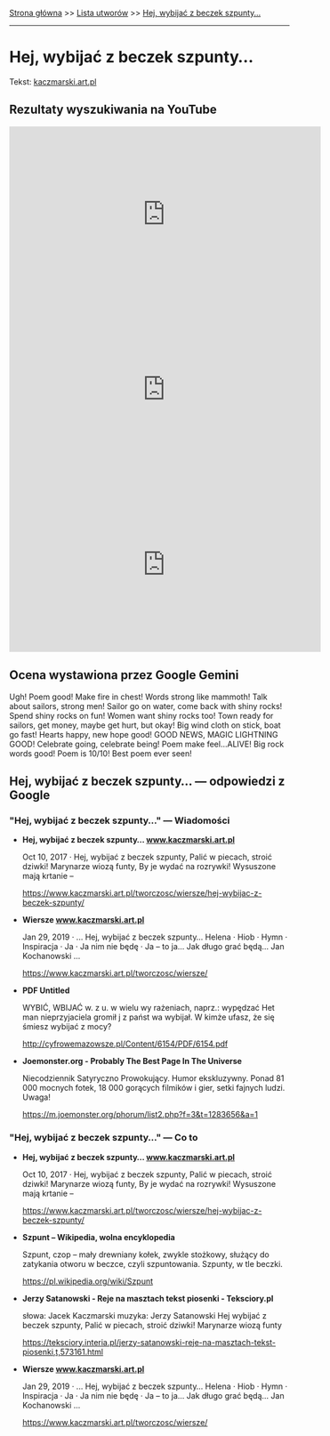 [Strona główna](../index.md) >> [Lista utworów](../list.md) >> [Hej, wybijać z beczek szpunty…](169.md)

---

# Hej, wybijać z beczek szpunty…

Tekst: [kaczmarski.art.pl](https://www.kaczmarski.art.pl/tworczosc/wiersze/hej-wybijac-z-beczek-szpunty/)

## Rezultaty wyszukiwania na YouTube

<iframe width="560" height="315" src="https://www.youtube.com/embed/3EJBCao3U-k?si=IdontcarewhotheIRSsendsImnotpayingtaxes" title="YouTube video player" frameborder="0" allow="accelerometer; autoplay; clipboard-write; encrypted-media; gyroscope; picture-in-picture; web-share" referrerpolicy="strict-origin-when-cross-origin" allowfullscreen></iframe>

<iframe width="560" height="315" src="https://www.youtube.com/embed/MylAvQwpQXE?si=IdontcarewhotheIRSsendsImnotpayingtaxes" title="YouTube video player" frameborder="0" allow="accelerometer; autoplay; clipboard-write; encrypted-media; gyroscope; picture-in-picture; web-share" referrerpolicy="strict-origin-when-cross-origin" allowfullscreen></iframe>

<iframe width="560" height="315" src="https://www.youtube.com/embed/XZVqfuEji8A?si=IdontcarewhotheIRSsendsImnotpayingtaxes" title="YouTube video player" frameborder="0" allow="accelerometer; autoplay; clipboard-write; encrypted-media; gyroscope; picture-in-picture; web-share" referrerpolicy="strict-origin-when-cross-origin" allowfullscreen></iframe>

## Ocena wystawiona przez Google Gemini

Ugh! Poem good! Make fire in chest! Words strong like mammoth! Talk about sailors, strong men! Sailor go on water, come back with shiny rocks! Spend shiny rocks on fun! Women want shiny rocks too! Town ready for sailors, get money, maybe get hurt, but okay! Big wind cloth on stick, boat go fast! Hearts happy, new hope good! GOOD NEWS, MAGIC LIGHTNING GOOD! Celebrate going, celebrate being! Poem make feel...ALIVE! Big rock words good! Poem is 10/10! Best poem ever seen!


## Hej, wybijać z beczek szpunty… — odpowiedzi z Google

### "Hej, wybijać z beczek szpunty…" — Wiadomości

- **Hej, wybijać z beczek szpunty… www.kaczmarski.art.pl**

    Oct 10, 2017  ·  Hej, wybijać z beczek szpunty, Palić w piecach, stroić dziwki! Marynarze wiozą funty, By je wydać na rozrywki! Wysuszone mają krtanie – 

   <https://www.kaczmarski.art.pl/tworczosc/wiersze/hej-wybijac-z-beczek-szpunty/>
- **Wiersze www.kaczmarski.art.pl**

    Jan 29, 2019  ·  ... Hej, wybijać z beczek szpunty… Helena · Hiob · Hymn · Inspiracja · Ja · Ja nim nie będę · Ja – to ja… Jak długo grać będą… Jan Kochanowski ... 

   <https://www.kaczmarski.art.pl/tworczosc/wiersze/>
- **PDF Untitled**

    WYBIĆ, WBIJAĆ w. z u. w wielu wy rażeniach, naprz.: wypędzać Het man nieprzyjaciela gromił j z państ wa wybijał. W kimże ufasz, że się śmiesz wybijać z mocy? 

   <http://cyfrowemazowsze.pl/Content/6154/PDF/6154.pdf>
- **Joemonster.org - Probably The Best Page In The Universe**

    Niecodziennik Satyryczno Prowokujący. Humor ekskluzywny. Ponad 81 000 mocnych fotek, 18 000 gorących filmików i gier, setki fajnych ludzi. Uwaga! 

   <https://m.joemonster.org/phorum/list2.php?f=3&t=1283656&a=1>

### "Hej, wybijać z beczek szpunty…" — Co to

- **Hej, wybijać z beczek szpunty… www.kaczmarski.art.pl**

    Oct 10, 2017  ·  Hej, wybijać z beczek szpunty, Palić w piecach, stroić dziwki! Marynarze wiozą funty, By je wydać na rozrywki! Wysuszone mają krtanie – 

   <https://www.kaczmarski.art.pl/tworczosc/wiersze/hej-wybijac-z-beczek-szpunty/>
- **Szpunt – Wikipedia, wolna encyklopedia**

    Szpunt, czop – mały drewniany kołek, zwykle stożkowy, służący do zatykania otworu w beczce, czyli szpuntowania. Szpunty, w tle beczki. 

   <https://pl.wikipedia.org/wiki/Szpunt>
- **Jerzy Satanowski - Reje na masztach tekst piosenki - Teksciory.pl**

    słowa: Jacek Kaczmarski muzyka: Jerzy Satanowski Hej wybijać z beczek szpunty, Palić w piecach, stroić dziwki! Marynarze wiozą funty 

   <https://teksciory.interia.pl/jerzy-satanowski-reje-na-masztach-tekst-piosenki,t,573161.html>
- **Wiersze www.kaczmarski.art.pl**

    Jan 29, 2019  ·  ... Hej, wybijać z beczek szpunty… Helena · Hiob · Hymn · Inspiracja · Ja · Ja nim nie będę · Ja – to ja… Jak długo grać będą… Jan Kochanowski ... 

   <https://www.kaczmarski.art.pl/tworczosc/wiersze/>

